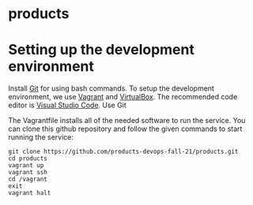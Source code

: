 # products

# Setting up the development environment
Install [Git](http://git-scm.com/downloads) for using bash commands.
To setup the development environment, we use [Vagrant](https://www.vagrantup.com/downloads) and [VirtualBox](https://www.virtualbox.org/wiki/Downloads). The recommended code editor is [Visual Studio Code](https://code.visualstudio.com/). Use Git

The Vagrantfile installs all of the needed software to run the service. You can clone this github repository and follow the given commands to start running the service:
 
```shell
git clone https://github.com/products-devops-fall-21/products.git  
cd products     
vagrant up
vagrant ssh
cd /vagrant
exit
vagrant halt
```
